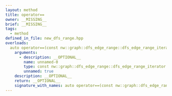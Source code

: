 ```yaml
---
layout: method
title: operator==
owner: __MISSING__
brief: __MISSING__
tags:
  - method
defined_in_file: new_dfs_range.hpp
overloads:
  auto operator==(const nw::graph::dfs_edge_range::dfs_edge_range_iterator::end_sentinel_type &) const:
    arguments:
      - description: __OPTIONAL__
        name: unnamed-0
        type: const nw::graph::dfs_edge_range::dfs_edge_range_iterator::end_sentinel_type &
        unnamed: true
    description: __OPTIONAL__
    return: __OPTIONAL__
    signature_with_names: auto operator==(const nw::graph::dfs_edge_range::dfs_edge_range_iterator::end_sentinel_type &) const
---
```

